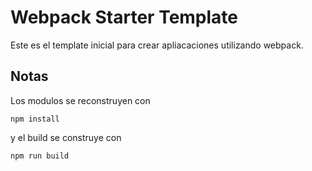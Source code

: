 # Webpack Starter Template

Este es el template inicial para crear apliacaciones utilizando webpack.

## Notas 

Los modulos se reconstruyen con 

```
npm install
```

y el build se construye con

 ```
npm run build
```